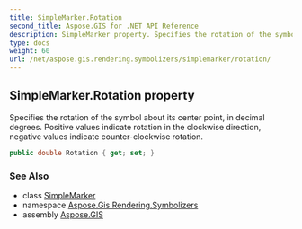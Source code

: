 ```yaml
---
title: SimpleMarker.Rotation
second_title: Aspose.GIS for .NET API Reference
description: SimpleMarker property. Specifies the rotation of the symbol about its center point in decimal degrees. Positive values indicate rotation in the clockwise direction negative values indicate counterclockwise rotation
type: docs
weight: 60
url: /net/aspose.gis.rendering.symbolizers/simplemarker/rotation/
---
```

## SimpleMarker.Rotation property

Specifies the rotation of the symbol about its center point, in decimal degrees. Positive values indicate rotation in the clockwise direction, negative values indicate counter-clockwise rotation.

```csharp
public double Rotation { get; set; }
```

### See Also

* class [SimpleMarker](../)
* namespace [Aspose.Gis.Rendering.Symbolizers](../../simplemarker/)
* assembly [Aspose.GIS](../../../)


